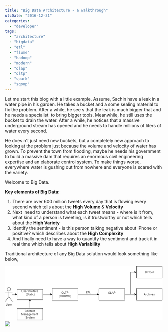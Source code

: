 ```yaml
---
title: "Big Data Architecture - a walkthrough"
utcDate: "2016-12-31"
categories: 
  - "developer"
tags: 
  - "architecture"
  - "bigdata"
  - "etl"
  - "flume"
  - "hadoop"
  - "modern"
  - "olap"
  - "oltp"
  - "spark"
  - "sqoop"
---
```


Let me start this blog with a little example. Assume, Sachin have a leak in a water pipe in his garden. He takes a bucket and a some sealing material to fix the problem. After a while, he see s that the leak is much bigger that and he needs a specialist  to bring bigger tools. Meanwhile, he still uses the bucket to drain the water. After a while, he notices that a massive underground stream has opened and he needs to handle millions of liters of water every second.   
  
He does n't just need new buckets, but a completely new approach to looking at the problem just because the volume and velocity of water has grown. To prevent the town from flooding, maybe he needs his government to build a massive dam that requires an enormous civil engineering expertise and an elaborate control system. To make things worse, everywhere water is gushing out from nowhere and everyone is scared with the variety.  
  
Welcome to Big Data.  

  

  

**Key elements of Big Data:**

  

1. There are over 600 million tweets every day that is flowing every second which tells about the **High** **Volume** & **Velocity**
2. Next  need to understand what each tweet means - where is it from, what kind of a person is tweeting, is it trustworthy or not which tells about the **High Variety**
3. Identify the sentiment - is this person talking negative about iPhone or positive? which describes about the **High Complexity**
4. And finally need to have a way to quantify the sentiment and track it in real time which tells about **High Variability**

Traditional architecture of any Big Data solution would look something like below,  
  
  

[![](images/a7cc8-new.png)![](https://sajeetharan.wordpress.com/wp-content/uploads/2016/12/a7cc8-new.png?w=300)](https://sajeetharan.wordpress.com/wp-content/uploads/2016/12/59b94-old.png)
